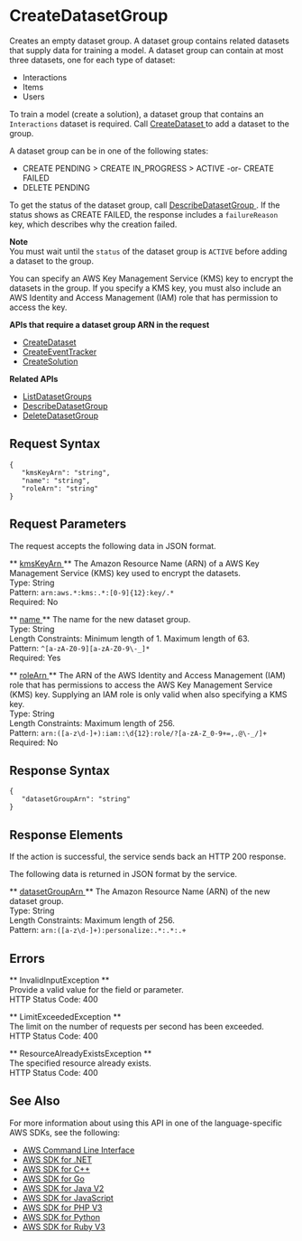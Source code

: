 # CreateDatasetGroup<a name="API_CreateDatasetGroup"></a>

Creates an empty dataset group\. A dataset group contains related datasets that supply data for training a model\. A dataset group can contain at most three datasets, one for each type of dataset:
+ Interactions
+ Items
+ Users

To train a model \(create a solution\), a dataset group that contains an `Interactions` dataset is required\. Call [ CreateDataset ](API_CreateDataset.md) to add a dataset to the group\.

A dataset group can be in one of the following states:
+ CREATE PENDING > CREATE IN\_PROGRESS > ACTIVE \-or\- CREATE FAILED
+ DELETE PENDING

To get the status of the dataset group, call [ DescribeDatasetGroup ](API_DescribeDatasetGroup.md)\. If the status shows as CREATE FAILED, the response includes a `failureReason` key, which describes why the creation failed\.

**Note**  
You must wait until the `status` of the dataset group is `ACTIVE` before adding a dataset to the group\.

You can specify an AWS Key Management Service \(KMS\) key to encrypt the datasets in the group\. If you specify a KMS key, you must also include an AWS Identity and Access Management \(IAM\) role that has permission to access the key\.

**APIs that require a dataset group ARN in the request**
+  [ CreateDataset ](API_CreateDataset.md) 
+  [ CreateEventTracker ](API_CreateEventTracker.md) 
+  [ CreateSolution ](API_CreateSolution.md) 

**Related APIs**
+  [ ListDatasetGroups ](API_ListDatasetGroups.md) 
+  [ DescribeDatasetGroup ](API_DescribeDatasetGroup.md) 
+  [ DeleteDatasetGroup ](API_DeleteDatasetGroup.md) 

## Request Syntax<a name="API_CreateDatasetGroup_RequestSyntax"></a>

```
{
   "kmsKeyArn": "string",
   "name": "string",
   "roleArn": "string"
}
```

## Request Parameters<a name="API_CreateDatasetGroup_RequestParameters"></a>

The request accepts the following data in JSON format\.

 ** [ kmsKeyArn ](#API_CreateDatasetGroup_RequestSyntax) **   <a name="personalize-CreateDatasetGroup-request-kmsKeyArn"></a>
The Amazon Resource Name \(ARN\) of a AWS Key Management Service \(KMS\) key used to encrypt the datasets\.  
Type: String  
Pattern: `arn:aws.*:kms:.*:[0-9]{12}:key/.*`   
Required: No

 ** [ name ](#API_CreateDatasetGroup_RequestSyntax) **   <a name="personalize-CreateDatasetGroup-request-name"></a>
The name for the new dataset group\.  
Type: String  
Length Constraints: Minimum length of 1\. Maximum length of 63\.  
Pattern: `^[a-zA-Z0-9][a-zA-Z0-9\-_]*`   
Required: Yes

 ** [ roleArn ](#API_CreateDatasetGroup_RequestSyntax) **   <a name="personalize-CreateDatasetGroup-request-roleArn"></a>
The ARN of the AWS Identity and Access Management \(IAM\) role that has permissions to access the AWS Key Management Service \(KMS\) key\. Supplying an IAM role is only valid when also specifying a KMS key\.  
Type: String  
Length Constraints: Maximum length of 256\.  
Pattern: `arn:([a-z\d-]+):iam::\d{12}:role/?[a-zA-Z_0-9+=,.@\-_/]+`   
Required: No

## Response Syntax<a name="API_CreateDatasetGroup_ResponseSyntax"></a>

```
{
   "datasetGroupArn": "string"
}
```

## Response Elements<a name="API_CreateDatasetGroup_ResponseElements"></a>

If the action is successful, the service sends back an HTTP 200 response\.

The following data is returned in JSON format by the service\.

 ** [ datasetGroupArn ](#API_CreateDatasetGroup_ResponseSyntax) **   <a name="personalize-CreateDatasetGroup-response-datasetGroupArn"></a>
The Amazon Resource Name \(ARN\) of the new dataset group\.  
Type: String  
Length Constraints: Maximum length of 256\.  
Pattern: `arn:([a-z\d-]+):personalize:.*:.*:.+` 

## Errors<a name="API_CreateDatasetGroup_Errors"></a>

 ** InvalidInputException **   
Provide a valid value for the field or parameter\.  
HTTP Status Code: 400

 ** LimitExceededException **   
The limit on the number of requests per second has been exceeded\.  
HTTP Status Code: 400

 ** ResourceAlreadyExistsException **   
The specified resource already exists\.  
HTTP Status Code: 400

## See Also<a name="API_CreateDatasetGroup_SeeAlso"></a>

For more information about using this API in one of the language\-specific AWS SDKs, see the following:
+  [ AWS Command Line Interface](https://docs.aws.amazon.com/goto/aws-cli/personalize-2018-05-22/CreateDatasetGroup) 
+  [ AWS SDK for \.NET](https://docs.aws.amazon.com/goto/DotNetSDKV3/personalize-2018-05-22/CreateDatasetGroup) 
+  [ AWS SDK for C\+\+](https://docs.aws.amazon.com/goto/SdkForCpp/personalize-2018-05-22/CreateDatasetGroup) 
+  [ AWS SDK for Go](https://docs.aws.amazon.com/goto/SdkForGoV1/personalize-2018-05-22/CreateDatasetGroup) 
+  [ AWS SDK for Java V2](https://docs.aws.amazon.com/goto/SdkForJavaV2/personalize-2018-05-22/CreateDatasetGroup) 
+  [ AWS SDK for JavaScript](https://docs.aws.amazon.com/goto/AWSJavaScriptSDK/personalize-2018-05-22/CreateDatasetGroup) 
+  [ AWS SDK for PHP V3](https://docs.aws.amazon.com/goto/SdkForPHPV3/personalize-2018-05-22/CreateDatasetGroup) 
+  [ AWS SDK for Python](https://docs.aws.amazon.com/goto/boto3/personalize-2018-05-22/CreateDatasetGroup) 
+  [ AWS SDK for Ruby V3](https://docs.aws.amazon.com/goto/SdkForRubyV3/personalize-2018-05-22/CreateDatasetGroup) 
